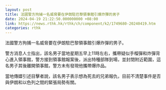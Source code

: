 ```yaml
---
layout: post
title: 法國警方拘捕一名威脅要在伊朗駐巴黎領事館引爆炸彈的男子
date: 2024-04-19 21:22:50.000000000 +08:00
link: https://news.rthk.hk/rthk/ch/component/k2/1749680-20240419.htm
categories: rthk
---
```


法國警方拘捕一名威脅要在伊朗駐巴黎領事館引爆炸彈的男子。

警方消息人士指出，該名男子當地星期五早上11時左右，攜帶疑似手榴彈和炸彈背心進入領事館，警方接到領事館報案後，派出特種部隊到場，並封閉附近範圍，這名男子其後離開領事館，警方未有發現他攜帶爆炸品。

當地傳媒引述目擊者說，該名男子表示想為死去的兄弟報仇，目前不清楚事件是否與伊朗和以色列之間的緊張局勢有關。
